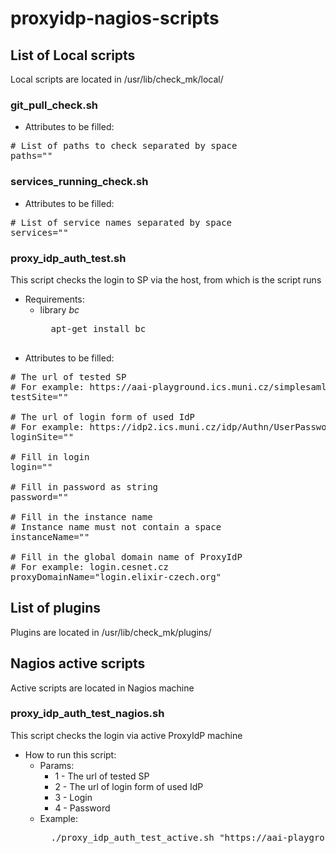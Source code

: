 # proxyidp-nagios-scripts

## List of Local scripts
Local scripts are located in /usr/lib/check_mk/local/ 

###  git_pull_check.sh
* Attributes to be filled: 
<pre>
# List of paths to check separated by space
paths=""
</pre>

### services_running_check.sh
* Attributes to be filled: 
<pre>
# List of service names separated by space
services=""
</pre>

### proxy_idp_auth_test.sh
This script checks the login to SP via the host, from which is the script runs

* Requirements:
    * library *bc* 
        <pre>
        apt-get install bc
        </pre>
* Attributes to be filled:
<pre>
# The url of tested SP
# For example: https://aai-playground.ics.muni.cz/simplesaml/nagios_check.php?proxy_idp=cesnet
testSite=""

# The url of login form of used IdP
# For example: https://idp2.ics.muni.cz/idp/Authn/UserPassword
loginSite=""

# Fill in login
login=""

# Fill in password as string
password=""

# Fill in the instance name
# Instance name must not contain a space
instanceName=""

# Fill in the global domain name of ProxyIdP
# For example: login.cesnet.cz
proxyDomainName="login.elixir-czech.org"
</pre>

## List of plugins
Plugins are located in /usr/lib/check_mk/plugins/ 

## Nagios active scripts
Active scripts are located in Nagios machine

### proxy_idp_auth_test_nagios.sh
This script checks the login via active ProxyIdP machine

* How to run this script:
    * Params:
        * 1 - The url of tested SP 
        * 2 - The url of login form of used IdP
        * 3 - Login
        * 4 - Password
    * Example:
        <pre>
        ./proxy_idp_auth_test_active.sh "https://aai-playground.ics.muni.cz/simplesaml/nagios_check.php?proxy_idp=cesnet" "https://idp2.ics.muni.cz/idp/Authn/UserPassword" "login" "passwd"
        </pre>